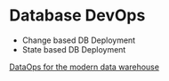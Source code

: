 # Database DevOps

- Change based DB Deployment
- State based DB Deployment

[DataOps for the modern data warehouse](https://docs.microsoft.com/en-us/azure/architecture/example-scenario/data-warehouse/dataops-mdw)